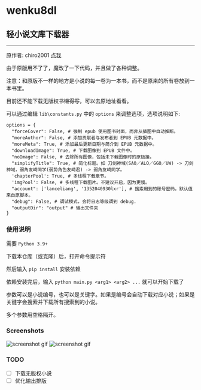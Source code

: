 # wenku8dl
## 轻小说文库下载器
---

原作者: chiro2001 [点我](https://github.com/chiro2001/Wenku8ToEpub)

由于原版用不了了，魔改了一下代码，并且做了各种调整。

注意：和原版不一样的地方是小说的每一卷为一本书，而不是原来的所有卷放到一本书里。

目前还不能下载无版权书~~懒得写~~，可以去原地址看看。

可以通过编辑 `lib\constants.py` 中的 `options` 来调整选项，选项说明如下:
```python3
options = {
  "forceCover": False, # 强制 epub 使用图书封面，而非从插图中自动推断。
  "moreAuthor": False, # 添加贡献者与发布者到 EPUB 元数据中。
  "moreMeta": True, # 添加最后更新日期与简介到 EPUB 元数据中。
  "downloadImage": True, # 下载图像到 EPUB 文件中。
  "noImage": False, # 去除所有图像，包括未下载图像时的原链接。
  "simplifyTitle": True, # 简化标题。如 刀剑神域(SAO／ALO／GGO／UW) -> 刀剑神域，弱角友崎同学(弱势角色友崎君) -> 弱角友崎同学。
  'chapterPool': True, # 多线程下载章节。
  'imgPool': False, # 多线程下载图片。不建议开启，因为更慢。 
  "account": ['lanceliang', '1352040930lxr'], # 搜索用到的账号密码。默认值来自原脚本。
  "debug": False, # 调试模式，会将日志等级调到 debug.
  "outputDir": "output" # 输出文件夹
}
```

### 使用说明
需要 `Python 3.9+`

下载本仓库（或克隆）后，打开命令提示符

然后输入 `pip install` 安装依赖

依赖安装完后，输入 `python main.py <arg1> <arg2> ...` 就可以开始下载了

参数可以是小说编号，也可以是关键字。如果是编号会自动下载对应小说；如果是关键字会搜索并下载所有搜索到的小说。

多个参数用空格隔开。

### Screenshots
![screenshot gif](https://proj.imchinanb.xyz/wk8.gif)
![screenshot gif](https://proj.imchinanb.xyz/epub.gif)

### TODO
- [ ] 下载无版权小说
- [ ] 优化输出排版
